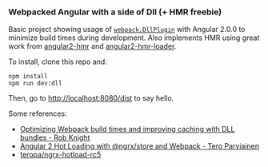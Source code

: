 ### Webpacked Angular with a side of Dll (+ HMR freebie)

Basic project showing usage of [`webpack.DllPlugin`][1] with Angular 2.0.0 to minimize build times during development. Also implements HMR using great work from [angular2-hmr][2] and [angular2-hmr-loader][3].

To install, clone this repo and:
```
npm install
npm run dev:dll
```
Then, go to [http://localhost:8080/dist](http://localhost:8080/dist) to say hello.

Some references:
- [Optimizing Webpack build times and improving caching with DLL bundles - Rob Knight][4]
- [Angular 2 Hot Loading with @ngrx/store and Webpack - Tero Parviainen][5]
- [teropa/ngrx-hotload-rc5][6]

[1]: https://webpack.github.io/docs/list-of-plugins.html#dllplugin
[2]: https://github.com/AngularClass/angular2-hmr
[3]: https://github.com/AngularClass/angular2-hmr-loader
[4]: https://robertknight.github.io/posts/webpack-dll-plugins/
[5]: http://teropa.info/blog/2016/08/08/angular-2-hot-loading-with-ngrx-store-and-webpack.html
[6]: https://github.com/teropa/ngrx-hotload-rc5
